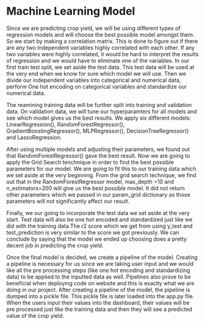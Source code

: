 # Machine Learning Model
Since we are predicting crop yield, we will be using different types of regression models and will choose the best possible model amongst them. So we start by making a correlation matrix. This is done to figure out if there are any two independent variables highly correlated with each other. If any two variables were highly correlated, it would be hard to interpret the results of regression and we would have to eliminate one of the variables. In our first train test split, we set aside the test data. This test data will be used at the very end when we know for sure which model we will use. Then we divide our independent variables into categorical and numerical data, perform One hot encoding on categorical variables and standardize our numerical data. 

The reamining training data will be further split into training and validation data. On validation data, we will tune our hyperparamters for all models and see which model gives us the best results. We apply six different models: LinearRegression(), RandomForestRegressor(), GradientBoostingRegressor(), MLPRegressor(), DecisionTreeRegressor() and LassoRegression. 

After using multiple models and adjusting their parameters, we found out that RandomForestRegressor() gave the best result. Now we are going to apply the Grid Search tenchnique in order to find the best possible parameters for our model. We are going to fit this to our training data which we set aside at the very beginning. From the grid search technique, we find out that in the RandomForestRegressor model, max_depth =10 and n_estimators=200 will give us the best possible model. It did not return other parameters which we passed in our param_grid dictionary as those parameters will not significantly affect our result.

Finally, we our going to incorporate the test data we set aside at the very start. Test data will also be one hot encoded and standardized just like we did with the training data.The r2 score which we get from using y_test and test_prediction is very similar to the score we got previously. We can conclude by saying that the model we ended up choosing does a pretty decent job in predicting the crop yield. 

Once the final model is decided, we create a pipeline of the model. Creating a pipeline is necessary for us since we are taking user input and we would like all the pre processing steps (like one hot encoding and standardizing data) to be applied to the inputted data as well. Pipelines also prove to be beneficial when deploying code on website and this is exactly what we are doing in our project. After creating a pipeline of the model, the pipeline is dumped into a pickle file. This pickle file is later loaded into the app.py file. When the users input their values into the dashboard, their values will be pre processed just like the training data and then they will see a predicted value of the crop yield.  




